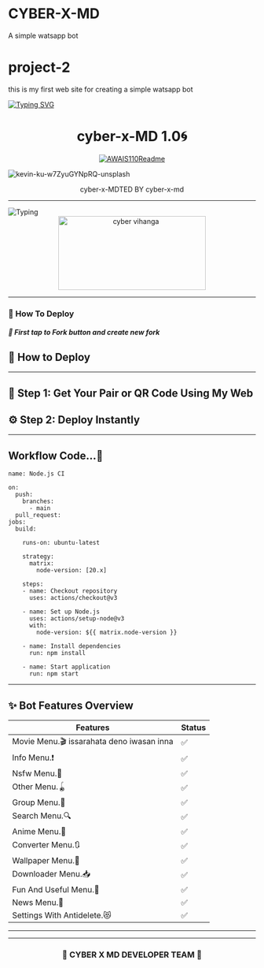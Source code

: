# CYBER-X-MD
A simple watsapp bot


# project-2
this is my first web site for creating a simple watsapp bot

<a href="https://git.io/typing-svg"><img src="https://readme-typing-svg.demolab.com?font=Black+Ops+One&size=100&pause=1000&color=ADD8E6&center=true&width=1000&height=200&lines=cyber-x-md-bot" alt="Typing SVG" /></a>
  </p>

  <p align="center">
  <h1 align="center">cyber-x-MD 1.0🌀</h1>
</p>

<p align="center">
  <a href="https://github.com/Awais-star-a11y">
    <img src="http://readme-typing-svg.herokuapp.com?color=ADD8E6&center=true&vCenter=true&multiline=false&lines=cyber-x-MD-+V1.0+MULTIDEVICE;   DEVELOPED+BY+cyber+vihanga+and+cute_ima; DON'T+STAR+AND+FORKS+THIS+REPO+🌟" alt="AWAIS110Readme">
  </a>
</p>




![kevin-ku-w7ZyuGYNpRQ-unsplash](https://github.com/user-attachments/assets/0c1c3323-d67c-4828-b817-e61d7fb1dab8)







<p align="center">cyber-x-MDTED BY cyber-x-md</p>




<hr>
<img src="https://readme-typing-svg.herokuapp.com?size=33&width=1000&lines=Welcome+To+CYBER-x-md...;Created+by+cyber+vihanga...;World+Best+Whatsapp+User+Bot...;Simple+Java+Script+Bot...;Simple+And+Fast+Deploy...;Thank+You+For+Using+CYBER-X-MD..."
            alt="Typing">

<div align="center">
	<img src="https://moe-counter.glitch.me/get/@Anya_v2-Md?theme=gelbooru" width="300" height="150" alt="cyber vihanga">
</div>

<hr>



<h3>🌸 How To Deploy </h3>

<h5>🌸 First tap to Fork button and create new fork</h5>





## 🚀 How to Deploy
---

## 🔗 Step 1: Get Your Pair or QR Code Using My Web







## ⚙️ Step 2: Deploy Instantly

---
## Workflow Code...🍃

```
name: Node.js CI

on:
  push:
    branches:
      - main
  pull_request:
jobs:
  build:

    runs-on: ubuntu-latest

    strategy:
      matrix:
        node-version: [20.x]

    steps:
    - name: Checkout repository
      uses: actions/checkout@v3

    - name: Set up Node.js
      uses: actions/setup-node@v3
      with:
        node-version: ${{ matrix.node-version }}

    - name: Install dependencies
      run: npm install

    - name: Start application
      run: npm start
```

---

## ✨ Bot Features Overview

| Features              | Status |
|----------------------|--------|
| Movie Menu.🎬  issarahata deno iwasan inna    | ✅     | 
| Info Menu.❗            | ✅     |
| Nsfw Menu.🔞      | ✅     |
| Other Menu.🪀      | ✅     |
| Group Menu.👥       | ✅     |
| Search Menu.🔍      | ✅     |
| Anime Menu.💫       | ✅     |
| Converter Menu.🔃      | ✅     |
| Wallpaper Menu.🌌              | ✅     |
| Downloader Menu.📥              | ✅     |
| Fun And Useful Menu.🥳              | ✅     |
| News Menu.📰              | ✅     |
| Settings With Antidelete.😻              | ✅     |

---



<hr>

<div align="center">
<h3>🌸 CYBER X MD DEVELOPER TEAM 👤</h3>



